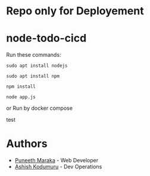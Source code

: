 # Repo only for Deployement


# node-todo-cicd

Run these commands:


`sudo apt install nodejs`


`sudo apt install npm`


`npm install`

`node app.js`

or Run by docker compose

test

# Authors
- [Puneeth Maraka](https://github.com/Puneeth-30) - Web Developer
- [Ashish Kodumuru](https://github.com/ASHISH15012005) - Dev Operations
